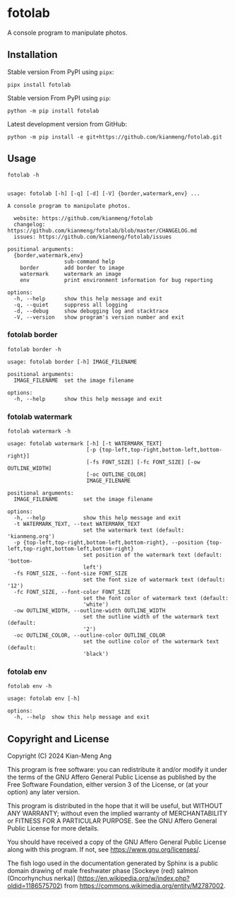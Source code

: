 # fotolab

A console program to manipulate photos.

## Installation

Stable version From PyPI using `pipx`:

```console
pipx install fotolab
```

Stable version From PyPI using `pip`:

```console
python -m pip install fotolab
```

Latest development version from GitHub:

```console
python -m pip install -e git+https://github.com/kianmeng/fotolab.git
```

## Usage

```console
fotolab -h
```

```console

usage: fotolab [-h] [-q] [-d] [-V] {border,watermark,env} ...

A console program to manipulate photos.

  website: https://github.com/kianmeng/fotolab
  changelog: https://github.com/kianmeng/fotolab/blob/master/CHANGELOG.md
  issues: https://github.com/kianmeng/fotolab/issues

positional arguments:
  {border,watermark,env}
                  sub-command help
    border        add border to image
    watermark     watermark an image
    env           print environment information for bug reporting

options:
  -h, --help      show this help message and exit
  -q, --quiet     suppress all logging
  -d, --debug     show debugging log and stacktrace
  -V, --version   show program's version number and exit
```

### fotolab border

```console
fotolab border -h
```

```console
usage: fotolab border [-h] IMAGE_FILENAME

positional arguments:
  IMAGE_FILENAME  set the image filename

options:
  -h, --help      show this help message and exit
```

### fotolab watermark

```console
fotolab watermark -h
```

```console
usage: fotolab watermark [-h] [-t WATERMARK_TEXT]
                         [-p {top-left,top-right,bottom-left,bottom-right}]
                         [-fs FONT_SIZE] [-fc FONT_SIZE] [-ow OUTLINE_WIDTH]
                         [-oc OUTLINE_COLOR]
                         IMAGE_FILENAME

positional arguments:
  IMAGE_FILENAME        set the image filename

options:
  -h, --help            show this help message and exit
  -t WATERMARK_TEXT, --text WATERMARK_TEXT
                        set the watermark text (default: 'kianmeng.org')
  -p {top-left,top-right,bottom-left,bottom-right}, --position {top-left,top-right,bottom-left,bottom-right}
                        set position of the watermark text (default: 'bottom-
                        left')
  -fs FONT_SIZE, --font-size FONT_SIZE
                        set the font size of watermark text (default: '12')
  -fc FONT_SIZE, --font-color FONT_SIZE
                        set the font color of watermark text (default:
                        'white')
  -ow OUTLINE_WIDTH, --outline-width OUTLINE_WIDTH
                        set the outline width of the watermark text (default:
                        '2')
  -oc OUTLINE_COLOR, --outline-color OUTLINE_COLOR
                        set the outline color of the watermark text (default:
                        'black')
```

### fotolab env

```console
fotolab env -h
```

```console
usage: fotolab env [-h]

options:
  -h, --help  show this help message and exit
```

## Copyright and License

Copyright (C) 2024 Kian-Meng Ang

This program is free software: you can redistribute it and/or modify it under
the terms of the GNU Affero General Public License as published by the Free
Software Foundation, either version 3 of the License, or (at your option) any
later version.

This program is distributed in the hope that it will be useful, but WITHOUT ANY
WARRANTY; without even the implied warranty of MERCHANTABILITY or FITNESS FOR A
PARTICULAR PURPOSE. See the GNU Affero General Public License for more details.

You should have received a copy of the GNU Affero General Public License along
with this program. If not, see <https://www.gnu.org/licenses/>.

The fish logo used in the documentation generated by Sphinx is a public domain
drawing of male freshwater phase [Sockeye (red) salmon (Oncorhynchus nerka)]
(https://en.wikipedia.org/w/index.php?oldid=1186575702) from
<https://commons.wikimedia.org/entity/M2787002>.
